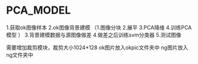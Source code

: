 # PCA_MODEL
1.获取ok图像样本
2.ok图像背景建模 （1.图像分块 2.展平 3.PCA降维 4.训练PCA模型 ）
3.背景建模数据与源图像做差
4.做差之后训练svm分类器
5.测试图像

需要增加裁剪模块，裁剪大小1024*128
ok图片放入okpic文件夹中
ng图片放入ng文件夹中